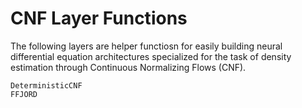 # CNF Layer Functions

The following layers are helper functiosn for easily building neural differential equation architectures specialized for the task of density estimation through Continuous Normalizing Flows (CNF).
```@docs
DeterministicCNF
FFJORD
```
